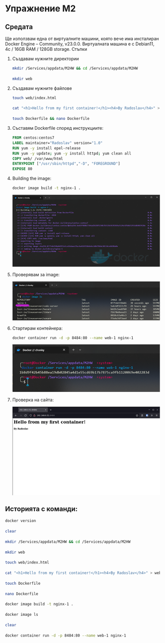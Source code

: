 # Упражнение М2 

## Средата
Ще използвам една от виртуалните машини, която вече има инсталиран Docker Engine – Community, v23.0.0. Виртуалната машина е с Debian11, 4c / 16GB RAM / 128GB storage.
Стъпки

1.	Създавам нужните директории

    ```bash
    mkdir /Services/appdata/M2HW && cd /Services/appdata/M2HW
    
    mkdir web
    ```

2.	Създавам нужните файлове
    
    ```bash
    touch web/index.html
   
    cat "<h1>Hello from my first container!</h1><h4>By Radoslav</h4>" > web/index.html

    touch Dockerfile && nano Dockerfile
    ```

3.	Съставям Dockerfile според инструкциите:
    
    ```Dockerfile
    FROM centos:centos7
    LABEL maintainer="Radoslav" version="1.0"
    RUN yum -y install epel-release
    RUN yum -y update; yum -y install httpd; yum clean all
    COPY web/ /var/www/html
    ENTRYPOINT ["/usr/sbin/httpd","-D", "FOREGROUND"]
    EXPOSE 80
    ```

4.	Building the image:
    
    ```bash
    docker image build -t nginx-1 .
    ```
    
    ![IP Conflact Error](01.png)

5.	Проверявам за image:
    
    ![IP Conflact Error](02.png)

6.	Стартирам контейнера:
    
    ```bash
    docker container run -d -p 8484:80 --name web-1 nginx-1
    ```

    ![IP Conflact Error](03.png)
 
7. Проверка на сайта:

    ![IP Conflact Error](04.png)

## Историята с команди:

```bash
docker version

clear

mkdir /Services/appdata/M2HW && cd /Services/appdata/M2HW

mkdir web

touch web/index.html

cat "<h1>Hello from my first container!</h1><h4>By Radoslav</h4>" > web/index.html

touch Dockerfile

nano Dockerfile

docker image build -t nginx-1 .

docker image ls

clear

docker container run -d -p 8484:80 --name web-1 nginx-1

```